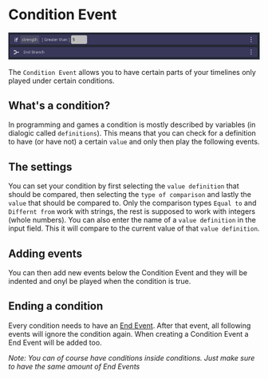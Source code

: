 # Condition Event
![image](./Images/Event_Condition.PNG)

The `Condition Event` allows you to have certain parts of your timelines only played under certain conditions.

## What's a condition?
In programming and games a condition is mostly described by variables (in dialogic called `definitions`).
This means that you can check for a definition to have (or have not) a certain `value` and only then play the following events.

## The settings
You can set your condition by first selecting the `value definition` that should be compared, then selecting the `type of comparison` and lastly the `value` that should be compared to.
Only the comparison types `Equal to` and `Differnt from` work with strings, the rest is supposed to work with integers (whole numbers).
You can also enter the name of a `value definition` in the input field. This it will compare to the current value of that `value definition`. 

## Adding events
You can then add new events below the Condition Event and they will be indented and onyl be played when the condition is true.

## Ending a condition
Every condition needs to have an [End Event](./013.md). After that event, all following events will ignore the condition again.
When creating a Condition Event a End Event will be added too.

*Note: You can of course have conditions inside conditions. Just make sure to have the same amount of End Events*